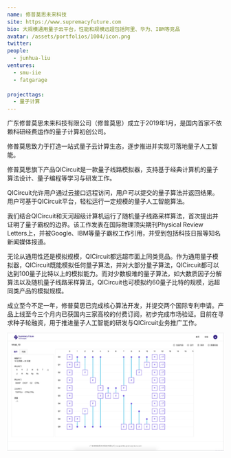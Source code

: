 ```yaml
---
name: 修普莫思未来科技
site: https://www.supremacyfuture.com
bio: 大规模通用量子云平台，性能和规模远超包括阿里、华为、IBM等竞品
avatar: /assets/portfolios/1004/icon.png
twitter: 
people:
  - junhua-liu
ventures:
  - smu-iie
  - fatgarage

projecttags:
  - 量子计算
---
```

广东修普莫思未来科技有限公司（修普莫思）成立于2019年1月，是国内首家不依赖科研经费运作的量子计算初创公司。

修普莫思致力于打造一站式量子云计算生态，逐步推进并实现可落地量子人工智能。

修普莫思旗下产品QICircuit是一款量子线路模拟器，支持基于经典计算机的量子算法设计、量子编程等学习与研发工作。

QICircuit允许用户通过云接口远程访问，用户可以提交的量子算法并返回结果。用户可基于QICircuit平台，轻松运行一定规模的量子人工智能算法。

我们结合QICircuit和天河超级计算机运行了随机量子线路采样算法，首次提出并证明了量子霸权的边界。该工作发表在国际物理顶尖期刊Physical Review Letters上，并被Google、IBM等量子霸权工作引用，并受到包括科技日报等知名新闻媒体报道。

无论从通用性还是模拟规模，QICircuit都远超市面上同类竞品。作为通用量子模拟器，QICircuit既能模拟任何量子算法，并对大部分量子算法，QICircuit都可以达到100量子比特以上的模拟能力。而对少数极难的量子算法，如大数质因子分解算法以及随机量子线路采样算法，QICircuit也可模拟约60量子比特的规模，远超同类产品的模拟规模。

成立至今不足一年，修普莫思已完成核心算法开发，并提交两个国际专利申请。产品上线至今三个月内已获国内三家高校的付费订阅，初步完成市场验证。目前在寻求种子轮融资，用于推进量子人工智能的研发与QICircuit业务推广工作。

![Gospel](/assets/portfolios/1004/info.png)

